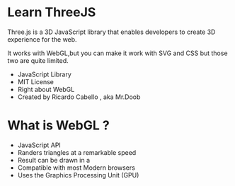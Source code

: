 # Learn ThreeJS

Three.js is a 3D JavaScript library that enables developers to create 3D experience for the web.

It works with WebGL,but you can make it work with SVG and CSS but those two are quite limited.

* JavaScript Library
* MIT License
* Right about WebGL
* Created by Ricardo Cabello , aka Mr.Doob

# What is WebGL ?

* JavaScript API
* Randers triangles at a  remarkable speed
* Result can be drawn in a <Canvas>
* Compatible with most Modern browsers
* Uses the Graphics Processing Unit (GPU)